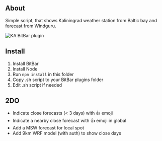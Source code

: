 ## About ##

Simple script, that shows Kaliningrad weather station from Baltic bay and forecast from Windguru.

![KA BitBar plugin](https://cloud.githubusercontent.com/assets/2384694/14348686/8234f2cc-fcbe-11e5-87ed-317d8c28b3cd.jpg)

## Install ##

1. Install BitBar
2. Install Node
3. Run `npm install` in this folder
4. Copy .sh script to your BitBar plugins folder
5. Edit .sh script if needed

## 2DO ##

* Indicate close forecasts (< 3 days) with :thumbsup: emoji
* Indicate a nearby close forecast with :thumbsup: emoji in global
* Add a MSW forecast for local spot
* Add 9km WRF model (with auth) to show close days
